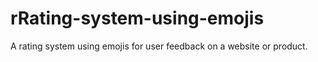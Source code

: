 # rRating-system-using-emojis
 A rating system using emojis for user feedback on a website or product.

